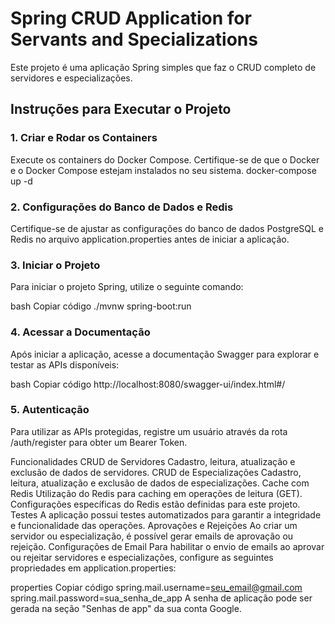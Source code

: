 # Spring CRUD Application for Servants and Specializations

Este projeto é uma aplicação Spring simples que faz o CRUD completo de servidores e especializações.

## Instruções para Executar o Projeto

### 1. Criar e Rodar os Containers

Execute os containers do Docker Compose. Certifique-se de que o Docker e o Docker Compose estejam instalados no seu sistema.
docker-compose up -d
### 2. Configurações do Banco de Dados e Redis
Certifique-se de ajustar as configurações do banco de dados PostgreSQL e Redis no arquivo application.properties antes de iniciar a aplicação.

### 3. Iniciar o Projeto
Para iniciar o projeto Spring, utilize o seguinte comando:

bash
Copiar código
./mvnw spring-boot:run
### 4. Acessar a Documentação
Após iniciar a aplicação, acesse a documentação Swagger para explorar e testar as APIs disponíveis:

bash
Copiar código
http://localhost:8080/swagger-ui/index.html#/
### 5. Autenticação
Para utilizar as APIs protegidas, registre um usuário através da rota /auth/register para obter um Bearer Token.

Funcionalidades
CRUD de Servidores
Cadastro, leitura, atualização e exclusão de dados de servidores.
CRUD de Especializações
Cadastro, leitura, atualização e exclusão de dados de especializações.
Cache com Redis
Utilização do Redis para caching em operações de leitura (GET). Configurações específicas do Redis estão definidas para este projeto.
Testes
A aplicação possui testes automatizados para garantir a integridade e funcionalidade das operações.
Aprovações e Rejeições
Ao criar um servidor ou especialização, é possível gerar emails de aprovação ou rejeição.
Configurações de Email
Para habilitar o envio de emails ao aprovar ou rejeitar servidores e especializações, configure as seguintes propriedades em application.properties:

properties
Copiar código
spring.mail.username=seu_email@gmail.com
spring.mail.password=sua_senha_de_app
A senha de aplicação pode ser gerada na seção "Senhas de app" da sua conta Google.
